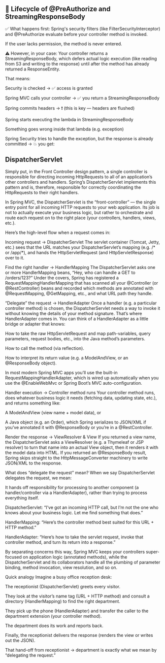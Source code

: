 ## 🔄 Lifecycle of @PreAuthorize and StreamingResponseBody
✅ What happens first:
Spring's security filters (like FilterSecurityInterceptor) and @PreAuthorize evaluate before your controller method is invoked.

If the user lacks permission, the method is never entered.

⚠️ However, in your case:
Your controller returns a StreamingResponseBody, which defers actual logic execution (like reading from S3 and writing to the response) until after the method has already returned a ResponseEntity.

That means:

Security is checked → ✅ access is granted

Spring MVC calls your controller → ✅ you return a StreamingResponseBody

Spring commits headers → ❗ (this is key — headers are flushed)

Spring starts executing the lambda in StreamingResponseBody

Something goes wrong inside that lambda (e.g. exception)

Spring Security tries to handle the exception, but the response is already committed → 💥 you get:

## DispatcherServlet
Simply put, in the Front Controller design pattern, a single controller is responsible for directing incoming HttpRequests to all of an application’s other controllers and handlers.
Spring’s DispatcherServlet implements this pattern and is, therefore, responsible for correctly coordinating the HttpRequests to their right handlers.

In Spring MVC, the DispatcherServlet is the “front-controller” — the single entry point for all incoming HTTP requests to your web application. Its job is not to actually execute your business logic, but rather to orchestrate and route each request on to the right place (your controllers, handlers, views, etc.).

Here’s the high-level flow when a request comes in:

Incoming request → DispatcherServlet
The servlet container (Tomcat, Jetty, etc.) sees that the URL matches your DispatcherServlet’s mapping (e.g. /* or /app/*), and hands the HttpServletRequest (and HttpServletResponse) over to it.

Find the right handler → HandlerMapping
The DispatcherServlet asks one or more HandlerMapping beans, “Hey, who can handle a GET to /orders/123?” Under the covers, Spring has registered a RequestMappingHandlerMapping that has scanned all your @Controller (or @RestController) beans and recorded which methods are annotated with @RequestMapping, @GetMapping, etc., and what URL path they handle.

“Delegate” the request → HandlerAdapter
Once a handler (e.g. a particular controller method) is chosen, the DispatcherServlet needs a way to invoke it without knowing the details of your method signature. That’s where HandlerAdapter comes in. You can think of a HandlerAdapter as a little bridge or adapter that knows:

How to take the raw HttpServletRequest and map path-variables, query parameters, request bodies, etc., into the Java method’s parameters.

How to call the method (via reflection).

How to interpret its return value (e.g. a ModelAndView, or an @ResponseBody object).

In most modern Spring MVC apps you’ll use the built-in RequestMappingHandlerAdapter, which is wired up automatically when you use the @EnableWebMvc or Spring Boot’s MVC auto-configuration.

Handler execution → Controller method runs
Your controller method runs, does whatever business logic it needs (fetching data, updating state, etc.), and returns something like:

A ModelAndView (view name + model data), or

A Java object (e.g. an Order), which Spring serializes to JSON/XML if you’ve annotated it with @ResponseBody or you’re in a @RestController.

Render the response → ViewResolver & View
If you returned a view name, the DispatcherServlet asks a ViewResolver (e.g. a Thymeleaf or JSP resolver) to turn that name into an actual View object, then it renders it with the model data into HTML. If you returned an @ResponseBody result, Spring skips straight to the HttpMessageConverter machinery to write JSON/XML to the response.

What does “delegate the request” mean?
When we say DispatcherServlet delegates the request, we mean:

It hands off responsibility for processing to another component (a handler/controller via a HandlerAdapter), rather than trying to process everything itself.

DispatcherServlet: “I’ve got an incoming HTTP call, but I’m not the one who knows about your business logic. Let me find something that does.”

HandlerMapping: “Here’s the controller method best suited for this URL + HTTP method.”

HandlerAdapter: “Here’s how to take the servlet request, invoke that controller method, and turn its return into a response.”

By separating concerns this way, Spring MVC keeps your controllers super-focused on application logic (annotated methods), while the DispatcherServlet and its collaborators handle all the plumbing of parameter binding, method invocation, view resolution, and so on.

Quick analogy
Imagine a busy office reception desk:

The receptionist (DispatcherServlet) greets every visitor.

They look at the visitor’s name tag (URL + HTTP method) and consult a directory (HandlerMapping) to find the right department.

They pick up the phone (HandlerAdapter) and transfer the caller to the department extension (your controller method).

The department does its work and reports back.

Finally, the receptionist delivers the response (renders the view or writes out the JSON).

That hand-off from receptionist → department is exactly what we mean by “delegating the request.”







